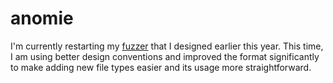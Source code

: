 # anomie
I'm currently restarting my [fuzzer](https://github.com/0cole/fuzz) that I designed earlier this year. This time, I am using better design conventions and improved the format significantly to make adding new file types easier and its usage more straightforward.
